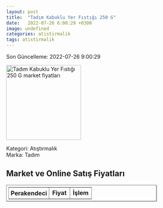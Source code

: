 ```yaml
---
layout: post
title:  "Tadım Kabuklu Yer Fıstığı 250 G"
date:   2022-07-26 6:00:29 +0300
image: undefined
categories: atistirmalik
tags: atistirmalik
---
```


Son Güncelleme: 2022-07-26 9:00:29

<img src="undefined" width="200" alt="Tadım Kabuklu Yer Fıstığı 250 G market fiyatları" />

Kategori: Atıştırmalık
<br />
Marka: Tadım

<h2>Market ve Online Satış Fiyatları</h2>

<table border="1" style="padding: 5px;width:80%;">
  <tr>
    <td style="padding: 5px;"><strong>Perakendeci</strong></td>
    <td><strong>Fiyat</strong></td>
    <td><strong>İşlem</strong></td>
  </tr>
  
</table>
